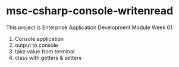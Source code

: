 # msc-csharp-console-writenread
This project is Enterprise Application Development Module Week 01

1. Console application
2. output to console 
3. take value from terminal
4. class with getters & setters
